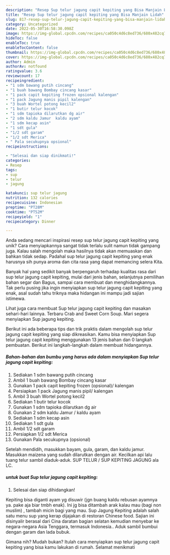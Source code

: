 ```yaml
---
description: "Resep Sup telur jagung capit kepiting yang Bisa Manjain Lidah"
title: "Resep Sup telur jagung capit kepiting yang Bisa Manjain Lidah"
slug: 817-resep-sup-telur-jagung-capit-kepiting-yang-bisa-manjain-lidah
category: Uncategorized
date: 2022-05-30T16:58:30.098Z
image: https://img-global.cpcdn.com/recipes/ca050c4d6c8ed736/680x482cq70/sup-telur-jagung-capit-kepiting-foto-resep-utama.jpg
hideToc: false
enableToc: true
enableTocContent: false
thumbnail: https://img-global.cpcdn.com/recipes/ca050c4d6c8ed736/680x482cq70/sup-telur-jagung-capit-kepiting-foto-resep-utama.jpg
cover: https://img-global.cpcdn.com/recipes/ca050c4d6c8ed736/680x482cq70/sup-telur-jagung-capit-kepiting-foto-resep-utama.jpg
author: Admin
authorAv: notfound
ratingvalue: 3.6
reviewcount: 17
recipeingredient:
- "1 sdm bawang putih cincang"
- "1 buah bawang Bombay cincang kasar"
- "1 pack capit kepiting frozen opsional kalengan"
- "1 pack Jagung manis pipil kalengan"
- "3 buah Wortel potong kecil2"
- "1 butir telur kocok"
- "1 sdm tapioka dilarutkan dg air"
- "2 sdm kaldu Jamur  kaldu ayam"
- "1 sdm kecap asin"
- "1 sdt gula"
- "1/2 sdt garam"
- "1/2 sdt Merica"
- " Pala secukupnya opsional"
recipeinstructions:

- "Selesai dan siap dinikmati!"
categories:
- Resep
tags:
- sup
- telur
- jagung

katakunci: sup telur jagung 
nutrition: 132 calories
recipecuisine: Indonesian
preptime: "PT28M"
cooktime: "PT52M"
recipeyield: "1"
recipecategory: Dinner

---
```





Anda sedang mencari inspirasi resep sup telur jagung capit kepiting yang unik? Cara menyiapkannya sangat tidak terlalu sulit namun tidak gampang juga. Kalau salah mengolah maka hasilnya tidak akan memuaskan dan bahkan tidak sedap. Padahal sup telur jagung capit kepiting yang enak harusnya sih punya aroma dan cita rasa yang dapat memancing selera Kita.





Banyak hal yang sedikit banyak berpengaruh terhadap kualitas rasa dari sup telur jagung capit kepiting, mulai dari jenis bahan, selanjutnya pemilihan bahan segar dan Bagus, sampai cara membuat dan menghidangkannya. Tak perlu pusing jika ingin menyiapkan sup telur jagung capit kepiting yang enak,      asal sudah tahu triknya maka hidangan ini mampu jadi sajian istimewa.














Lihat juga cara membuat Sup telur jagung capit kepiting dan masakan sehari-hari lainnya. Terbaru Crab and Sweet Corn Soup. Mari segera menyiapkan Sup jagung kepiting.






Berikut ini ada beberapa tips dan trik praktis dalam mengolah sup telur jagung capit kepiting yang siap dikreasikan. Kamu bisa menyiapkan Sup telur jagung capit kepiting menggunakan 13 jenis bahan dan 0 langkah pembuatan. Berikut ini langkah-langkah dalam membuat hidangannya.

<!--inarticleads1-->

##### Bahan-bahan dan bumbu yang harus ada dalam menyiapkan Sup telur jagung capit kepiting:

1. Sediakan 1 sdm bawang putih cincang
1. Ambil 1 buah bawang Bombay cincang kasar
1. Gunakan 1 pack capit kepiting frozen (opsional)/ kalengan
1. Persiapkan 1 pack Jagung manis pipil/ kalengan
1. Ambil 3 buah Wortel potong kecil2
1. Sediakan 1 butir telur kocok
1. Gunakan 1 sdm tapioka dilarutkan dg air
1. Gunakan 2 sdm kaldu Jamur / kaldu ayam
1. Sediakan 1 sdm kecap asin
1. Sediakan 1 sdt gula
1. Ambil 1/2 sdt garam
1. Persiapkan 1/2 sdt Merica
1. Gunakan  Pala secukupnya (opsional)


Setelah mendidih, masukkan bayam, gula, garam, dan kaldu jamur. Masukkan maizena yang sudah dilarutkan dengan air. Kecilkan api lalu tuang telur sambil diaduk-aduk. SUP TELUR / SUP KEPITING JAGUNG ala LC. 

<!--inarticleads2-->

#####  untuk buat Sup telur jagung capit kepiting:


1. Selesai dan siap dihidangkan!

Kepiting bisa diganti ayam yg disuwir (jgn buang kaldu rebusan ayamnya ya. pake aja biar tmbh enak). Ini jg bisa ditambah arak kalau mau (bagi non muslim) , tambah micin bagi yang mau. Sup Jagung Kepiting adalah salah satu menu sup yang kerap dijajakan di restoran Chinese food. Sajian ini disinyalir berasal dari Cina daratan bagian selatan kemudian menyebar ke negara-negara Asia Tenggara, termasuk Indonesia.. Aduk sambil bumbui dengan garam dan lada bubuk. 

Gimana nih? Mudah bukan? Itulah cara menyiapkan sup telur jagung capit kepiting yang bisa kamu lakukan di rumah. Selamat menikmati

